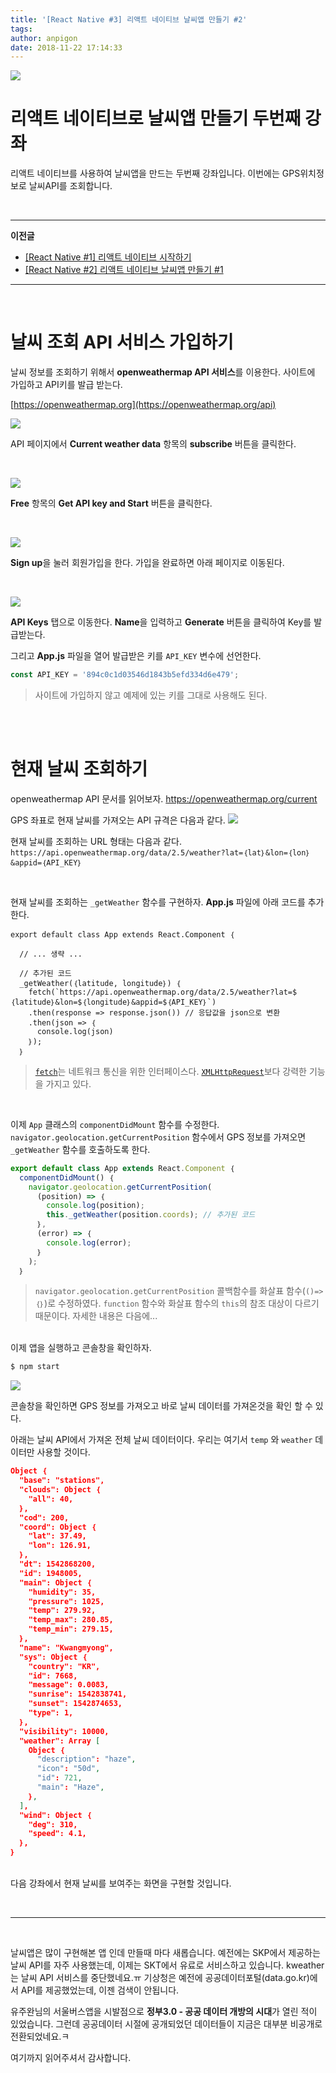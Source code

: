 ```yaml
---
title: '[React Native #3] 리액트 네이티브 날씨앱 만들기 #2'
tags:
author: anpigon
date: 2018-11-22 17:14:33
---
```


![](https://steemitimages.com/0x0/https://files.steempeak.com/file/steempeak/anpigon/yEuqXKgU-weather-28719_640.png)

# 리액트 네이티브로 날씨앱 만들기 두번째 강좌
리액트 네이티브를 사용하여 날씨앱을 만드는 두번째 강좌입니다. 이번에는 GPS위치정보로 날씨API를 조회합니다.

<br>

---

**이전글**

* [[React Native #1] 리액트 네이티브 시작하기](https://steemit.com/kr/@anpigon/react-native-1--1542639852750)
* [[React Native #2] 리액트 네이티브 날씨앱 만들기 #1](https://steemit.com/kr/@anpigon/react-native-2--1542732103861)

---
<br>

# 날씨 조회 API 서비스 가입하기

날씨 정보를 조회하기 위해서 **openweathermap API  서비스**를 이용한다. 사이트에 가입하고  API키를 발급 받는다.

[https://openweathermap.org](https://openweathermap.org/api)


![](https://ipfs.busy.org/ipfs/QmSiXQKWap2EMNGZaNfiTrCGEHin6Awe7tAQSnwtmmnBJa)

API 페이지에서 **Current weather data** 항목의 **subscribe** 버튼을 클릭한다.

<br>

![](https://ipfs.busy.org/ipfs/QmQ6dNHqZqJ6EMtnf9yPYvvVCCehem5dZtK8vHvcfc3LcG)

**Free** 항목의 **Get API key and Start** 버튼을 클릭한다.

<br>

![](https://ipfs.busy.org/ipfs/Qmddae7vJex4k4mQSkLyo8c7eCswUE29WwyXsknhL7pf5W)

**Sign up**을 눌러 회원가입을 한다. 가입을 완료하면 아래 페이지로 이동된다.

<br>

![](https://ipfs.busy.org/ipfs/QmdkG2BfpaSFVupkzAhBJJ3U3V4mXf6LrgpiDDk49po9wJ)

**API Keys** 탭으로 이동한다. **Name**을 입력하고 **Generate** 버튼을 클릭하여 Key를 발급받는다.

그리고 **App.js** 파일을 열어 발급받은 키를 `API_KEY` 변수에 선언한다. 

```js
const API_KEY = '894c0c1d03546d1843b5efd334d6e479';
```
> 사이트에 가입하지 않고 예제에 있는 키를 그대로 사용해도 된다.

<br><br>

#  현재 날씨 조회하기

openweathermap API  문서를 읽어보자. 
https://openweathermap.org/current

GPS 좌표로 현재 날씨를 가져오는 API 규격은 다음과 같다.
![](https://ipfs.busy.org/ipfs/QmfFS9TjWCLm1cvSY73QUm7dtyKPdKvSoxqAQVddVZjX36)

현재 날씨를 조회하는 URL 형태는 다음과 같다.
 `https://api.openweathermap.org/data/2.5/weather?lat=｛lat｝&lon=｛lon｝&appid=｛API_KEY｝`

<br>

현재 날씨를 조회하는 `_getWeather` 함수를 구현하자. **App.js** 파일에 아래 코드를 추가한다.
```
export default class App extends React.Component ｛

  // ... 생략 ...

  // 추가된 코드
  _getWeather(｛latitude, longitude｝) ｛
    fetch(`https://api.openweathermap.org/data/2.5/weather?lat=$｛latitude｝&lon=$｛longitude｝&appid=$｛API_KEY｝`)
    .then(response => response.json()) // 응답값을 json으로 변환
    .then(json => ｛
      console.log(json)
    ｝);
  ｝
```
> [`fetch`](https://developer.mozilla.org/ko/docs/Web/API/Fetch_API)는 네트워크 통신을 위한 인터페이스다.  [`XMLHttpRequest`](https://developer.mozilla.org/ko/docs/XMLHttpRequest)보다 강력한 기능을 가지고 있다.

<br>

이제 `App` 클래스의 `componentDidMount` 함수를 수정한다. `navigator.geolocation.getCurrentPosition` 함수에서 GPS 정보를 가져오면 `_getWeather` 함수를 호출하도록 한다.

```js
export default class App extends React.Component ｛
  componentDidMount() ｛
    navigator.geolocation.getCurrentPosition(
      (position) => ｛
        console.log(position);
        this._getWeather(position.coords); // 추가된 코드
      ｝, 
      (error) => ｛
        console.log(error);
      ｝
    );
  ｝
```
> `navigator.geolocation.getCurrentPosition` 콜백함수를 화살표 함수(`()=>｛｝`)로 수정하였다. `function` 함수와 화살표 함수의 `this`의 참조 대상이 다르기 때문이다. 자세한 내용은 다음에...


<br>이제 앱을 실행하고 콘솔창을 확인하자.

 ```bash
$ npm start
```

![](https://ipfs.busy.org/ipfs/QmdMuj9ehvWMs2meZZn73guLV5CZZqt6RboGsg1wT11ZHX)

콘솔창을 확인하면 GPS 정보를 가져오고 바로 날씨 데이터를 가져온것을 확인 할 수 있다.

아래는 날씨 API에서 가져온 전체 날씨 데이터이다. 우리는 여기서 `temp` 와 `weather` 데이터만 사용할 것이다.

```json
Object ｛
  "base": "stations",
  "clouds": Object ｛
    "all": 40,
  ｝,
  "cod": 200,
  "coord": Object ｛
    "lat": 37.49,
    "lon": 126.91,
  ｝,
  "dt": 1542868200,
  "id": 1948005,
  "main": Object ｛
    "humidity": 35,
    "pressure": 1025,
    "temp": 279.92,
    "temp_max": 280.85,
    "temp_min": 279.15,
  ｝,
  "name": "Kwangmyong",
  "sys": Object ｛
    "country": "KR",
    "id": 7668,
    "message": 0.0083,
    "sunrise": 1542838741,
    "sunset": 1542874653,
    "type": 1,
  ｝,
  "visibility": 10000,
  "weather": Array [
    Object ｛
      "description": "haze",
      "icon": "50d",
      "id": 721,
      "main": "Haze",
    ｝,
  ],
  "wind": Object ｛
    "deg": 310,
    "speed": 4.1,
  ｝,
｝
```

<br>다음 강좌에서 현재 날씨를 보여주는 화면을 구현할 것입니다.

<br>

___

<br>

 날씨앱은 많이 구현해본 앱 인데 만들때 마다 새롭습니다. 예전에는 SKP에서 제공하는 날씨 API를 자주 사용했는데, 이제는 SKT에서 유료로 서비스하고 있습니다. kweather는 날씨 API 서비스를 중단했네요.ㅠ 기상청은 예전에 공공데이터포털(data.go.kr)에서 API를 제공했었는데, 이젠 검색이 안됩니다.

유주완님의 서울버스앱을 시발점으로 **정부3.0 - 공공 데이터 개방의 시대**가 열린 적이 있었습니다. 그런데 공공데이터 시절에 공개되었던 데이터들이 지금은 대부분 비공개로 전환되었네요.ㅋ

여기까지 읽어주셔서 감사합니다.
